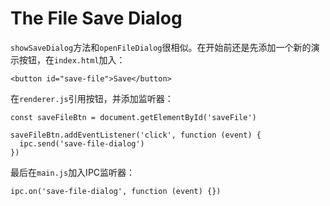 # The File Save Dialog
`showSaveDialog`方法和`openFileDialog`很相似。在开始前还是先添加一个新的演示按钮，在`index.html`加入：
```
<button id="save-file">Save</button>
```
在`renderer.js`引用按钮，并添加监听器：
```
const saveFileBtn = document.getElementById('saveFile')

saveFileBtn.addEventListener('click', function (event) {
  ipc.send('save-file-dialog')
})
```
最后在`main.js`加入IPC监听器：
```
ipc.on('save-file-dialog', function (event) {})
```